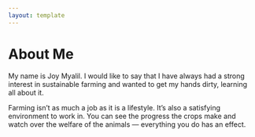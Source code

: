 ```yaml
---
layout: template
---
```


# About Me

My name is Joy Myalil. I would like to say that I have always had a strong interest in sustainable farming and wanted to get my hands dirty, learning all about it. 

Farming isn’t as much a job as it is a lifestyle. It’s also a satisfying environment to work in. You can see the progress the crops make and watch over the welfare of the animals — everything you do has an effect.

